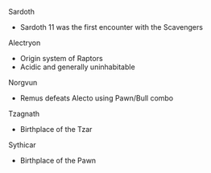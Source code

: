 Sardoth
- Sardoth 11 was the first encounter with the Scavengers

Alectryon
- Origin system of Raptors
- Acidic and generally uninhabitable

Norgvun
- Remus defeats Alecto using Pawn/Bull combo

Tzagnath
- Birthplace of the Tzar

Sythicar
- Birthplace of the Pawn

